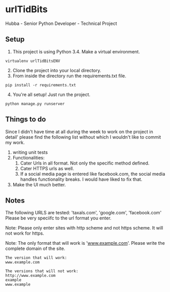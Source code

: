 # urlTidBits
Hubba - Senior Python Developer - Technical Project

## Setup

1) This project is using Python 3.4. Make a virtual environment.

```
virtualenv urlTidBitsENV
```

2) Clone the project into your local directory.
3) From inside the directory run the requirements.txt file.

```
pip install -r requirements.txt
```

4) You're all setup! Just run the project.

```
python manage.py runserver
```

## Things to do

Since I didn't have time at all during the week to work on the project in detail' please find the following list without which I wouldn't like to commit my work.

1) writing unit tests
2) Functionalities:
	1) Cater Urls in all format. Not only the specific method defined.
	2) Cater HTTPS urls as well.
	3) If a social media page is entered like facebook.com, the social media handles functionality breaks. I would have liked to fix that.
3) Make the UI much better.

## Notes

The following URLS are tested: 'taxals.com', 'google.com', 'facebook.com'
Please be very speciifc to the url format you enter.

Note: Please only enter sites with http scheme and not https scheme. It will not work for https.

Note: The only format that will work is 'www.example.com'. Please write the complete domain of the site.

    The version that will work:
    www.example.com

    The versions that will not work:
    http://www.example.com
    example
    www.example
